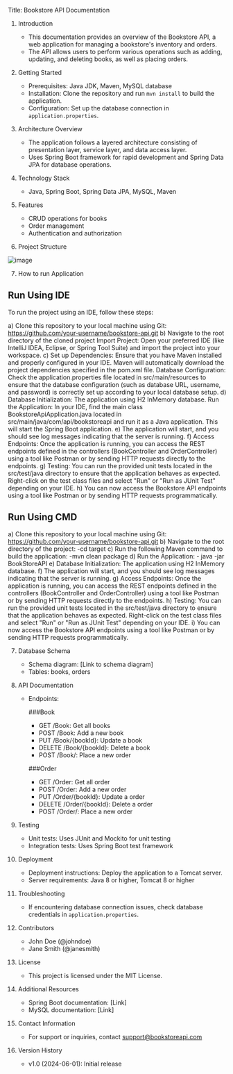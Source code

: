 Title: Bookstore API Documentation

1. Introduction
   - This documentation provides an overview of the Bookstore API, a web application for managing a bookstore's inventory and orders.
   - The API allows users to perform various operations such as adding, updating, and deleting books, as well as placing orders.

2. Getting Started
   - Prerequisites: Java JDK, Maven, MySQL database
   - Installation: Clone the repository and run `mvn install` to build the application.
   - Configuration: Set up the database connection in `application.properties`.

3. Architecture Overview
   - The application follows a layered architecture consisting of presentation layer, service layer, and data access layer.
   - Uses Spring Boot framework for rapid development and Spring Data JPA for database operations.

4. Technology Stack
   - Java, Spring Boot, Spring Data JPA, MySQL, Maven

5. Features
   - CRUD operations for books
   - Order management
   - Authentication and authorization

6. Project Structure
 
![image](https://github.com/KatlegoRaymond/BookStoreAPI/assets/47275008/5ff89ef2-395a-4b48-9d73-e3bf6258074f)


7. How to run Application

## Run Using IDE
To run the project using an IDE, follow these steps:

a) Clone this repository to your local machine using Git:
	https://github.com/your-username/bookstore-api.git
b) Navigate to the root directory of the cloned project
 Import Project: Open your preferred IDE (like IntelliJ IDEA, Eclipse, or Spring Tool Suite) and import the project into your workspace.
c) Set up Dependencies: Ensure that you have Maven installed and properly configured in your IDE. Maven will automatically download the project dependencies specified in the pom.xml file.
 Database Configuration: Check the application.properties file located in src/main/resources to ensure that the database configuration (such as database URL, username, and password) is correctly set up according to your local database setup.
d) Database Initialization: The application using H2 InMemory database.
 Run the Application: In your IDE, find the main class BookstoreApiApplication.java located in src/main/java/com/api/bookstoreapi and run it as a Java application. This will start the Spring Boot application.
e)	The application will start, and you should see log messages indicating that the server is running.
f) Access Endpoints: Once the application is running, you can access the REST endpoints defined in the controllers (BookController and OrderController) using a tool like Postman or by sending HTTP requests directly to the endpoints.
g) Testing: You can run the provided unit tests located in the src/test/java directory to ensure that the application behaves as expected. Right-click on the test class files and select "Run" or "Run as JUnit Test" depending on your IDE.
h) You can now access the Bookstore API endpoints using a tool like Postman or by sending HTTP requests programmatically.



## Run Using CMD
a) Clone this repository to your local machine using Git:
	https://github.com/your-username/bookstore-api.git
b) Navigate to the root directory of the project:
	-cd target
c) Run the following Maven command to build the application:
	-mvn clean package
d) Run the Application:
	- java -jar BookStoreAPI
e) Database Initialization: The application using H2 InMemory database.
f) The application will start, and you should see log messages indicating that the server is running.
g) Access Endpoints: Once the application is running, you can access the REST endpoints defined in the controllers (BookController and OrderController) using a tool like Postman or by sending HTTP requests directly to the endpoints.
h) Testing: You can run the provided unit tests located in the src/test/java directory to ensure that the application behaves as expected. Right-click on the test class files and select "Run" or "Run as JUnit Test" depending on your IDE.
i) You can now access the Bookstore API endpoints using a tool like Postman or by sending HTTP requests programmatically.



7. Database Schema
   - Schema diagram: [Link to schema diagram]
   - Tables: books, orders

8. API Documentation
   - Endpoints:
     
	 ###Book
	 - GET /Book: Get all books
     - POST /Book: Add a new book
     - PUT /Book/{bookId}: Update a book
     - DELETE /Book/{bookId}: Delete a book
     - POST /Book/: Place a new order
	 
	 ###Order
	 - GET /Order: Get all order
     - POST /Order: Add a new order
     - PUT /Order/{bookId}: Update a order
     - DELETE /Order/{bookId}: Delete a order
     - POST /Order/: Place a new order

9. Testing
   - Unit tests: Uses JUnit and Mockito for unit testing
   - Integration tests: Uses Spring Boot test framework

10. Deployment
    - Deployment instructions: Deploy the application to a Tomcat server.
    - Server requirements: Java 8 or higher, Tomcat 8 or higher

11. Troubleshooting
    - If encountering database connection issues, check database credentials in `application.properties`.

12. Contributors
    - John Doe (@johndoe)
    - Jane Smith (@janesmith)

13. License
    - This project is licensed under the MIT License.

14. Additional Resources
    - Spring Boot documentation: [Link]
    - MySQL documentation: [Link]

15. Contact Information
    - For support or inquiries, contact support@bookstoreapi.com

16. Version History
    - v1.0 (2024-06-01): Initial release
